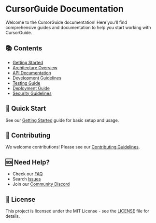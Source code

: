 # CursorGuide Documentation

Welcome to the CursorGuide documentation! Here you'll find comprehensive guides and documentation to help you start working with CursorGuide.

## 📚 Contents

- [Getting Started](getting-started.md)
- [Architecture Overview](architecture.md)
- [API Documentation](api/README.md)
- [Development Guidelines](development.md)
- [Testing Guide](testing.md)
- [Deployment Guide](deployment.md)
- [Security Guidelines](security.md)

## 🚀 Quick Start

See our [Getting Started](getting-started.md) guide for basic setup and usage.

## 🤝 Contributing

We welcome contributions! Please see our [Contributing Guidelines](../CONTRIBUTING.md).

## 🆘 Need Help?

- Check our [FAQ](faq.md)
- Search [Issues](https://github.com/yourusername/cursorguide/issues)
- Join our [Community Discord](https://discord.gg/cursorguide)

## 📝 License

This project is licensed under the MIT License - see the [LICENSE](../LICENSE) file for details.